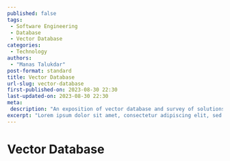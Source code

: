 ```yaml
---
published: false
tags:
 - Software Engineering
 - Database
 - Vector Database
categories:
 - Technology
authors:
 - "Manas Talukdar"
post-format: standard
title: Vector Database
url-slug: vector-database
first-published-on: 2023-08-30 22:30
last-updated-on: 2023-08-30 22:30
meta:
 description: "An exposition of vector database and survey of solutions."
excerpt: "Lorem ipsum dolor sit amet, consectetur adipiscing elit, sed do eiusmod tempor incididunt"
---
```


# Vector Database
